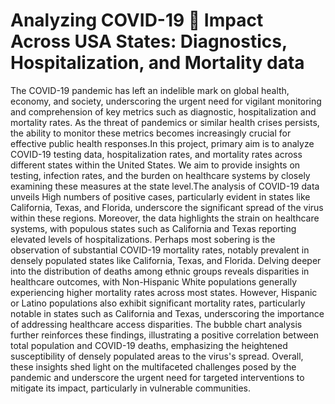 # Analyzing COVID-19 🦠 Impact Across USA States: Diagnostics, Hospitalization, and Mortality data
The COVID-19 pandemic has left an indelible mark on global health, economy, and society, underscoring the urgent need for vigilant monitoring and comprehension of key metrics such as diagnostic, hospitalization and mortality rates. As the threat of pandemics or similar health crises persists, the ability to monitor these metrics becomes increasingly crucial for effective public health responses.In this project, primary aim is to analyze COVID-19 testing data, hospitalization rates, and mortality rates across different states within the United States. We aim to provide insights on testing, infection rates, and the burden on healthcare systems by closely examining these measures at the state level.The analysis of COVID-19 data unveils High numbers of positive cases, particularly evident in states like California, Texas, and Florida, underscore the significant spread of the virus within these regions. Moreover, the data highlights the strain on healthcare systems, with populous states such as California and Texas reporting elevated levels of hospitalizations. Perhaps most sobering is the observation of substantial COVID-19 mortality rates, notably prevalent in densely populated states like California, Texas, and Florida. Delving deeper into the distribution of deaths among ethnic groups reveals disparities in healthcare outcomes, with Non-Hispanic White populations generally experiencing higher mortality rates across most states. However, Hispanic or Latino populations also exhibit significant mortality rates, particularly notable in states such as California and Texas, underscoring the importance of addressing healthcare access disparities. The bubble chart analysis further reinforces these findings, illustrating a positive correlation between total population and COVID-19 deaths, emphasizing the heightened susceptibility of densely populated areas to the virus's spread. Overall, these insights shed light on the multifaceted challenges posed by the pandemic and underscore the urgent need for targeted interventions to mitigate its impact, particularly in vulnerable communities.
